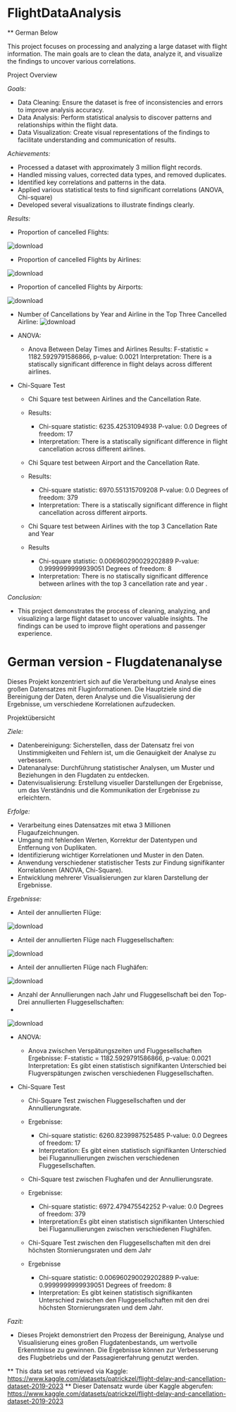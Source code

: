 # FlightDataAnalysis

** German Below 

This project focuses on processing and analyzing a large dataset with flight information. The main goals are to clean the data, analyze it, and visualize the findings to uncover various correlations.

Project Overview

_Goals:_

* Data Cleaning: Ensure the dataset is free of inconsistencies and errors to improve analysis accuracy.
* Data Analysis: Perform statistical analysis to discover patterns and relationships within the flight data.
* Data Visualization: Create visual representations of the findings to facilitate understanding and communication of results.

_Achievements:_

* Processed a dataset with approximately 3 million flight records.
* Handled missing values, corrected data types, and removed duplicates.
* Identified key correlations and patterns in the data.
* Applied various statistical tests to find significant correlations (ANOVA, Chi-square)
* Developed several visualizations to illustrate findings clearly.
  
_Results:_

* Proportion of cancelled Flights:

![download](https://github.com/duykizilkaya/FlightDataAnalysis/assets/169436713/3e37ff0a-dd2a-4d70-af94-78be89b398b0)

* Proportion of cancelled Flights by Airlines:

![download](https://github.com/duykizilkaya/FlightDataAnalysis/assets/169436713/91d8b9cc-f202-4a00-8464-f19aff4abb43)

* Proportion of cancelled Flights by Airports:

![download](https://github.com/duykizilkaya/FlightDataAnalysis/assets/169436713/1e7f03c6-7872-4a70-9fb1-4b57b762d6e5)

* Number of Cancellations by Year and Airline in the Top Three Cancelled Airline:
![download](https://github.com/duykizilkaya/FlightDataAnalysis/assets/169436713/36f95847-8e75-402d-8171-ed5791757fbb)

* ANOVA:
   * Anova Between Delay Times and Airlines
    Results:
    F-statistic = 1182.5929791586866, p-value: 0.0021
    Interpretation: There is a statiscally significant difference in flight delays across different airlines.

* Chi-Square Test
    * Chi Square test between Airlines and the Cancellation Rate.
    * Results:
      * Chi-square statistic: 6235.42531094938 P-value: 0.0 Degrees of freedom: 17
      * Interpretation: There is a statiscally significant difference in flight cancellation across different airlines.     
    
    * Chi Square test between Airport and the Cancellation Rate.
    * Results:
      * Chi-square statistic: 6970.551315709208 P-value: 0.0 Degrees of freedom: 379
      * Interpretation: There is a statiscally significant difference in flight cancellation across different airports.

    * Chi Square test between Airlines with the top 3 Cancellation Rate and Year
    * Results
      * Chi-square statistic: 0.006960290029202889 P-value: 0.9999999999939051 Degrees of freedom: 8
      * Interpretation: There is no statiscally significant difference between arlines with the top 3 cancellation rate and year .

_Conclusion:_

* This project demonstrates the process of cleaning, analyzing, and visualizing a large flight dataset to uncover valuable insights. The findings can be used to improve flight operations and passenger experience.


# German version - Flugdatenanalyse

Dieses Projekt konzentriert sich auf die Verarbeitung und Analyse eines großen Datensatzes mit Fluginformationen. Die Hauptziele sind die Bereinigung der Daten, deren Analyse und die Visualisierung der Ergebnisse, um verschiedene Korrelationen aufzudecken.

Projektübersicht

_Ziele:_
* Datenbereinigung: Sicherstellen, dass der Datensatz frei von Unstimmigkeiten und Fehlern ist, um die Genauigkeit der Analyse zu verbessern.
* Datenanalyse: Durchführung statistischer Analysen, um Muster und Beziehungen in den Flugdaten zu entdecken.
* Datenvisualisierung: Erstellung visueller Darstellungen der Ergebnisse, um das Verständnis und die Kommunikation der Ergebnisse zu erleichtern.

_Erfolge:_

* Verarbeitung eines Datensatzes mit etwa 3 Millionen Flugaufzeichnungen.
* Umgang mit fehlenden Werten, Korrektur der Datentypen und Entfernung von Duplikaten.
* Identifizierung wichtiger Korrelationen und Muster in den Daten.
* Anwendung verschiedener statistischer Tests zur Findung signifikanter Korrelationen (ANOVA, Chi-Square).
* Entwicklung mehrerer Visualisierungen zur klaren Darstellung der Ergebnisse.

_Ergebnisse:_

* Anteil der annullierten Flüge:

![download](https://github.com/duykizilkaya/FlightDataAnalysis/assets/169436713/3e37ff0a-dd2a-4d70-af94-78be89b398b0)

* Anteil der annullierten Flüge nach Fluggesellschaften:

![download](https://github.com/duykizilkaya/FlightDataAnalysis/assets/169436713/91d8b9cc-f202-4a00-8464-f19aff4abb43)

* Anteil der annullierten Flüge nach Flughäfen:

![download](https://github.com/duykizilkaya/FlightDataAnalysis/assets/169436713/1e7f03c6-7872-4a70-9fb1-4b57b762d6e5)

* Anzahl der Annullierungen nach Jahr und Fluggesellschaft bei den Top-Drei annullierten Fluggesellschaften:
* 
![download](https://github.com/duykizilkaya/FlightDataAnalysis/assets/169436713/36f95847-8e75-402d-8171-ed5791757fbb)

* ANOVA:
   * Anova zwischen Verspätungszeiten und Fluggesellschaften
    Ergebnisse:
    F-statistic = 1182.5929791586866, p-value: 0.0021
    Interpretation: Es gibt einen statistisch signifikanten Unterschied bei Flugverspätungen zwischen verschiedenen Fluggesellschaften.

* Chi-Square Test
    * Chi-Square Test zwischen Fluggesellschaften und der Annullierungsrate.
    * Ergebnisse:
      * Chi-square statistic: 6260.8239987525485 P-value: 0.0 Degrees of freedom: 17
      * Interpretation: Es gibt einen statistisch signifikanten Unterschied bei Flugannullierungen zwischen verschiedenen Fluggesellschaften.    
    
    * Chi-Square test zwischen Flughafen und der Annullierungsrate.
    * Ergebnisse:
      * Chi-square statistic: 6972.479475542252 P-value: 0.0 Degrees of freedom: 379
      * Interpretation:Es gibt einen statistisch signifikanten Unterschied bei Flugannullierungen zwischen verschiedenen Flughäfen.

    * Chi-Square Test zwischen den Fluggesellschaften mit den drei höchsten Stornierungsraten und dem Jahr
    * Ergebnisse
      * Chi-square statistic: 0.006960290029202889 P-value: 0.9999999999939051 Degrees of freedom: 8
      * Interpretation: Es gibt keinen statistisch signifikanten Unterschied zwischen den Fluggesellschaften mit den drei höchsten Stornierungsraten und dem Jahr.

_Fazit:_

* Dieses Projekt demonstriert den Prozess der Bereinigung, Analyse und Visualisierung eines großen Flugdatenbestands, um wertvolle Erkenntnisse zu gewinnen. Die Ergebnisse können zur Verbesserung des Flugbetriebs und der Passagiererfahrung genutzt werden.


** This data set was retrieved via Kaggle: https://www.kaggle.com/datasets/patrickzel/flight-delay-and-cancellation-dataset-2019-2023
** Dieser Datensatz wurde über Kaggle abgerufen: https://www.kaggle.com/datasets/patrickzel/flight-delay-and-cancellation-dataset-2019-2023

